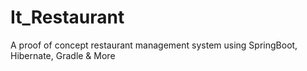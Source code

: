 # It_Restaurant
A proof of concept restaurant management system using SpringBoot, Hibernate, Gradle &amp; More
